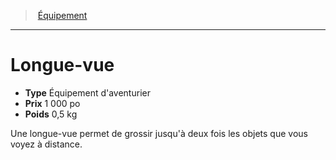 ﻿---
!EquipmentItem
Type: Équipement d'aventurier
Price: 1 000 po
Weight: 0,5 kg
Id: equipment_hd.md#longue-vue
ParentLink: equipment_hd.md#Équipement
Name: Longue-vue
ParentName: Équipement
NameLevel: 1
Attributes:
  Name: Longue-vue
  Markdown: >+
    # <!--Name-->Longue-vue<!--/Name-->


    - **Type** <!--Type-->Équipement d'aventurier<!--/Type-->

    - **Prix** <!--Price-->1 000 po<!--/Price-->

    - **Poids** <!--Weight-->0,5 kg<!--/Weight-->


    Une longue-vue permet de grossir jusqu'à deux fois les objets que vous voyez à distance.

  Type: Équipement d'aventurier
  Price: 1 000 po
  Weight: 0,5 kg
AttributesDictionary: >+
  Name: Longue-vue

  Markdown: >+

    # <!--Name-->Longue-vue<!--/Name-->





    - **Type** <!--Type-->Équipement d'aventurier<!--/Type-->



    - **Prix** <!--Price-->1 000 po<!--/Price-->



    - **Poids** <!--Weight-->0,5 kg<!--/Weight-->





    Une longue-vue permet de grossir jusqu'à deux fois les objets que vous voyez à distance.



  Type: Équipement d'aventurier

  Price: 1 000 po

  Weight: 0,5 kg

---
> [Équipement](hd_equipment.md)

---

# Longue-vue

- **Type** Équipement d'aventurier
- **Prix** 1 000 po
- **Poids** 0,5 kg

Une longue-vue permet de grossir jusqu'à deux fois les objets que vous voyez à distance.

